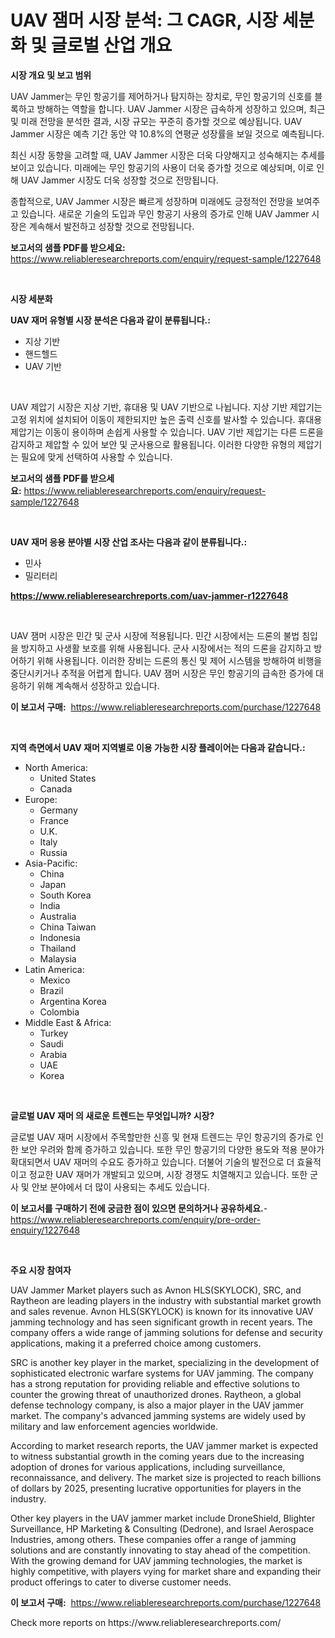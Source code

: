 <p><h1>UAV 잼머 시장 분석: 그 CAGR, 시장 세분화 및 글로벌 산업 개요</h1></p><p><strong>시장 개요 및 보고 범위</strong></p>
<p><p>UAV Jammer는 무인 항공기를 제어하거나 탐지하는 장치로, 무인 항공기의 신호를 블록하고 방해하는 역할을 합니다. UAV Jammer 시장은 급속하게 성장하고 있으며, 최근 및 미래 전망을 분석한 결과, 시장 규모는 꾸준히 증가할 것으로 예상됩니다. UAV Jammer 시장은 예측 기간 동안 약 10.8%의 연평균 성장률을 보일 것으로 예측됩니다.</p><p>최신 시장 동향을 고려할 때, UAV Jammer 시장은 더욱 다양해지고 성숙해지는 추세를 보이고 있습니다. 미래에는 무인 항공기의 사용이 더욱 증가할 것으로 예상되며, 이로 인해 UAV Jammer 시장도 더욱 성장할 것으로 전망됩니다.</p><p>종합적으로, UAV Jammer 시장은 빠르게 성장하며 미래에도 긍정적인 전망을 보여주고 있습니다. 새로운 기술의 도입과 무인 항공기 사용의 증가로 인해 UAV Jammer 시장은 계속해서 발전하고 성장할 것으로 전망됩니다.</p></p>
<p><strong>보고서의 샘플 PDF를 받으세요:</strong> <a href="https://www.reliableresearchreports.com/enquiry/request-sample/1227648">https://www.reliableresearchreports.com/enquiry/request-sample/1227648</a></p>
<p>&nbsp;</p>
<p><strong>시장 세분화</strong></p>
<p><strong>UAV 재머 유형별 시장 분석은 다음과 같이 분류됩니다.:</strong></p>
<p><ul><li>지상 기반</li><li>핸드헬드</li><li>UAV 기반</li></ul></p>
<p>&nbsp;</p>
<p><p>UAV 제압기 시장은 지상 기반, 휴대용 및 UAV 기반으로 나뉩니다. 지상 기반 제압기는 고정 위치에 설치되어 이동이 제한되지만 높은 출력 신호를 발사할 수 있습니다. 휴대용 제압기는 이동이 용이하며 손쉽게 사용할 수 있습니다. UAV 기반 제압기는 다른 드론을 감지하고 제압할 수 있어 보안 및 군사용으로 활용됩니다. 이러한 다양한 유형의 제압기는 필요에 맞게 선택하여 사용할 수 있습니다.</p></p>
<p><strong>보고서의 샘플 PDF를 받으세요:</strong>&nbsp;<a href="https://www.reliableresearchreports.com/enquiry/request-sample/1227648">https://www.reliableresearchreports.com/enquiry/request-sample/1227648</a></p>
<p>&nbsp;</p>
<p><strong> UAV 재머 응용 분야별 시장 산업 조사는 다음과 같이 분류됩니다.:</strong></p>
<p><ul><li>민사</li><li>밀리터리</li></ul></p>
<p><strong><a href="https://www.reliableresearchreports.com/uav-jammer-r1227648">https://www.reliableresearchreports.com/uav-jammer-r1227648</a></strong></p>
<p>&nbsp;</p>
<p><p>UAV 잼머 시장은 민간 및 군사 시장에 적용됩니다. 민간 시장에서는 드론의 불법 침입을 방지하고 사생활 보호를 위해 사용됩니다. 군사 시장에서는 적의 드론을 감지하고 방어하기 위해 사용됩니다. 이러한 장비는 드론의 통신 및 제어 시스템을 방해하여 비행을 중단시키거나 추적을 어렵게 합니다. UAV 잼머 시장은 무인 항공기의 급속한 증가에 대응하기 위해 계속해서 성장하고 있습니다.</p></p>
<p><strong>이 보고서 구매:</strong>&nbsp; <a href="https://www.reliableresearchreports.com/purchase/1227648">https://www.reliableresearchreports.com/purchase/1227648</a></p>
<p>&nbsp;</p>
<p><strong>지역 측면에서 UAV 재머 지역별로 이용 가능한 시장 플레이어는 다음과 같습니다.:</strong></p>
<p><ul>
    <li>
        North America:
        <ul>
            <li>United States</li>
            <li>Canada</li>
        </ul>
    </li>
    <li>
        Europe:
        <ul>
            <li>Germany</li>
            <li>France</li>
            <li>U.K.</li>
            <li>Italy</li>
            <li>Russia</li>
        </ul>
    </li>
    <li>
        Asia-Pacific:
        <ul>
            <li>China</li>
            <li>Japan</li>
            <li>South Korea</li>
            <li>India</li>
            <li>Australia</li>
            <li>China Taiwan</li>
            <li>Indonesia</li>
            <li>Thailand</li>
            <li>Malaysia</li>
        </ul>
    </li>
    <li>
        Latin America:
        <ul>
            <li>Mexico</li>
            <li>Brazil</li>
            <li>Argentina Korea</li>
            <li>Colombia</li>
        </ul>
    </li>
    <li>
        Middle East & Africa:
        <ul>
            <li>Turkey</li>
            <li>Saudi</li>
            <li>Arabia</li>
            <li>UAE</li>
            <li>Korea</li>
        </ul>
    </li>
    </ul></p>
<p>&nbsp;</p>
<p><strong>글로벌 UAV 재머 의 새로운 트렌드는 무엇입니까? 시장?</strong></p>
<p><p>글로벌 UAV 재머 시장에서 주목할만한 신흥 및 현재 트렌드는 무인 항공기의 증가로 인한 보안 우려와 함께 증가하고 있습니다. 또한 무인 항공기의 다양한 용도와 적용 분야가 확대되면서 UAV 재머의 수요도 증가하고 있습니다. 더불어 기술의 발전으로 더 효율적이고 정교한 UAV 재머가 개발되고 있으며, 시장 경쟁도 치열해지고 있습니다. 또한 군사 및 안보 분야에서 더 많이 사용되는 추세도 있습니다.</p></p>
<p><strong>이 보고서를 구매하기 전에 궁금한 점이 있으면 문의하거나 공유하세요.</strong>- <a href="https://www.reliableresearchreports.com/enquiry/pre-order-enquiry/1227648">https://www.reliableresearchreports.com/enquiry/pre-order-enquiry/1227648</a></p>
<p>&nbsp;</p>
<p><strong>주요 시장 참여자</strong></p>
<p><p>UAV Jammer Market players such as Avnon HLS(SKYLOCK), SRC, and Raytheon are leading players in the industry with substantial market growth and sales revenue. Avnon HLS(SKYLOCK) is known for its innovative UAV jamming technology and has seen significant growth in recent years. The company offers a wide range of jamming solutions for defense and security applications, making it a preferred choice among customers.</p><p>SRC is another key player in the market, specializing in the development of sophisticated electronic warfare systems for UAV jamming. The company has a strong reputation for providing reliable and effective solutions to counter the growing threat of unauthorized drones. Raytheon, a global defense technology company, is also a major player in the UAV jammer market. The company's advanced jamming systems are widely used by military and law enforcement agencies worldwide.</p><p>According to market research reports, the UAV jammer market is expected to witness substantial growth in the coming years due to the increasing adoption of drones for various applications, including surveillance, reconnaissance, and delivery. The market size is projected to reach billions of dollars by 2025, presenting lucrative opportunities for players in the industry.</p><p>Other key players in the UAV jammer market include DroneShield, Blighter Surveillance, HP Marketing & Consulting (Dedrone), and Israel Aerospace Industries, among others. These companies offer a range of jamming solutions and are constantly innovating to stay ahead of the competition. With the growing demand for UAV jamming technologies, the market is highly competitive, with players vying for market share and expanding their product offerings to cater to diverse customer needs.</p></p>
<p><strong>이 보고서 구매:</strong>&nbsp;&nbsp;<a href="https://www.reliableresearchreports.com/purchase/1227648">https://www.reliableresearchreports.com/purchase/1227648</a></p>
<p>Check more reports on https://www.reliableresearchreports.com/</p>